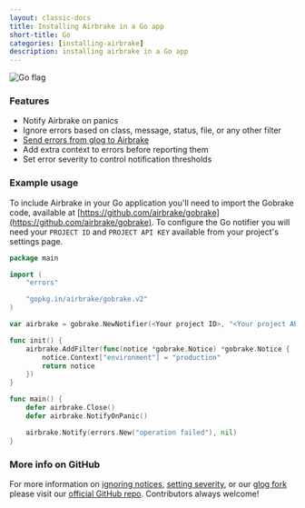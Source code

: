 ```yaml
---
layout: classic-docs
title: Installing Airbrake in a Go app
short-title: Go
categories: [installing-airbrake]
description: installing airbrake in a Go app
---
```


![Go flag](/docs/assets/img/docs/go_flag.jpeg)

### Features
* Notify Airbrake on panics
* Ignore errors based on class, message, status, file, or any other filter
* [Send errors from glog to Airbrake](https://github.com/airbrake/glog)
* Add extra context to errors before reporting them
* Set error severity to control notification thresholds

### Example usage

To include Airbrake in your Go application you'll need to import the Gobrake
code, available at
[https://github.com/airbrake/gobrake](https://github.com/airbrake/gobrake). To
configure the Go notifier you will need your `PROJECT ID` and `PROJECT API KEY` available
from your project's settings page.

```go
package main

import (
    "errors"

    "gopkg.in/airbrake/gobrake.v2"
)

var airbrake = gobrake.NewNotifier(<Your project ID>, "<Your project API KEY>")

func init() {
    airbrake.AddFilter(func(notice *gobrake.Notice) *gobrake.Notice {
        notice.Context["environment"] = "production"
        return notice
    })
}

func main() {
    defer airbrake.Close()
    defer airbrake.NotifyOnPanic()

    airbrake.Notify(errors.New("operation failed"), nil)
}
```

### More info on GitHub
For more information on [ignoring
notices](https://github.com/airbrake/gobrake#ignoring-notices), [setting
severity](https://github.com/airbrake/gobrake#setting-severity), or our [glog
fork]() please visit our [official GitHub
repo](https://github.com/airbrake/gobrake).
Contributors always welcome!

